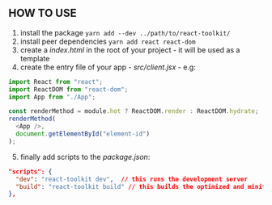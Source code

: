 ## HOW TO USE

1. install the package `yarn add --dev ../path/to/react-toolkit/`
2. install peer dependencies `yarn add react react-dom`
3. create a *index.html* in the root of your project - it will be used as a template
4. create the entry file of your app - *src/client.jsx* - e.g:
```js
import React from "react";
import ReactDOM from "react-dom";
import App from "./App";

const renderMethod = module.hot ? ReactDOM.render : ReactDOM.hydrate;
renderMethod(
  <App />,
  document.getElementById("element-id")
);
```
5. finally add scripts to the *package.json*:
```json
"scripts": {
  "dev": "react-toolkit dev",  // this runs the development server
  "build": "react-toolkit build" // this builds the optimized and minified version of your app to the `dist/` directory
},
```

